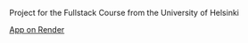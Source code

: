 Project for the Fullstack Course from the University of Helsinki

[App on Render](https://phone-book-uh.onrender.com)
